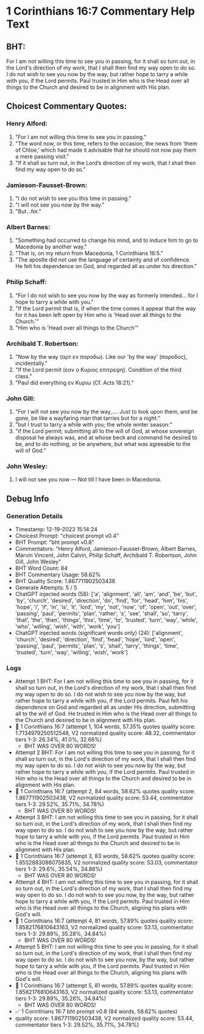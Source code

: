 # 1 Corinthians 16:7 Commentary Help Text

## BHT:
For I am not willing this time to see you in passing, for it shall so turn out, in the Lord's direction of my work, that I shall then find my way open to do so. I do not wish to see you now by the way, but rather hope to tarry a while with you, if the Lord permits. Paul trusted in Him who is the Head over all things to the Church and desired to be in alignment with His plan.

## Choicest Commentary Quotes:
### Henry Alford:
1. "For I am not willing this time to see you in passing."
2. "The word now, or this time, refers to the occasion, the news from ‘them of Chloe,’ which had made it advisable that he should not now pay them a mere passing visit."
3. "If it shall so turn out, in the Lord’s direction of my work, that I shall then find my way open to do so."

### Jamieson-Fausset-Brown:
1. "I do not wish to see you this time in passing."
2. "I will not see you now by the way."
3. "But...for."

### Albert Barnes:
1. "Something had occurred to change his mind, and to induce him to go to Macedonia by another way."
2. "That is, on my return from Macedonia, 1 Corinthians 16:5."
3. "The apostle did not use the language of certainty and of confidence. He felt his dependence on God, and regarded all as under his direction."

### Philip Schaff:
1. "For I do not wish to see you now by the way as formerly intended... for I hope to tarry a while with you." 
2. "If the Lord permit that is, if when the time comes it appear that the way for it has been left open by Him who is 'Head over all things to the Church.'"
3. "Him who is 'Head over all things to the Church'"

### Archibald T. Robertson:
1. "Now by the way (αρτ εν παροδω). Like our 'by the way' (παροδος), incidentally."
2. "If the Lord permit (εαν ο Κυριος επιτρεψη). Condition of the third class."
3. "Paul did everything εν Κυριω (Cf. Acts 18:21)."

### John Gill:
1. "For I will not see you now by the way,.... Just to look upon them, and be gone, be like a wayfaring man that tarries but for a night:" 
2. "but I trust to tarry a while with you; the whole winter season:" 
3. "if the Lord permit; submitting all to the will of God, at whose sovereign disposal he always was, and at whose beck and command he desired to be, and to do nothing, or be anywhere, but what was agreeable to the will of God."

### John Wesley:
1. I will not see you now — Not till I have been in Macedonia.



## Debug Info
### Generation Details
- Timestamp: 12-19-2023 15:14:24
- Choicest Prompt: "choicest prompt v0.4"
- BHT Prompt: "bht prompt v0.8"
- Commentators: "Henry Alford, Jamieson-Fausset-Brown, Albert Barnes, Marvin Vincent, John Calvin, Philip Schaff, Archibald T. Robertson, John Gill, John Wesley"
- BHT Word Count: 84
- BHT Commentary Usage: 58.62%
- BHT Quality Score: 1.867711902503438
- Generate Attempts: 5 / 5
- ChatGPT injected words (58):
	['a', 'alignment', 'all', 'am', 'and', 'be', 'but', 'by', 'church', 'desired', 'direction', 'do', 'find', 'for', 'head', 'him', 'his', 'hope', 'i', 'if', 'in', 'is', 'it', 'lord', 'my', 'not', 'now', 'of', 'open', 'out', 'over', 'passing', 'paul', 'permits', 'plan', 'rather', 's', 'see', 'shall', 'so', 'tarry', 'that', 'the', 'then', 'things', 'this', 'time', 'to', 'trusted', 'turn', 'way', 'while', 'who', 'willing', 'wish', 'with', 'work', 'you']
- ChatGPT injected words (significant words only) (24):
	['alignment', 'church', 'desired', 'direction', 'find', 'head', 'hope', 'lord', 'open', 'passing', 'paul', 'permits', 'plan', 's', 'shall', 'tarry', 'things', 'time', 'trusted', 'turn', 'way', 'willing', 'wish', 'work']

### Logs
- Attempt 1 BHT: For I am not willing this time to see you in passing, for it shall so turn out, in the Lord's direction of my work, that I shall then find my way open to do so. I do not wish to see you now by the way, but rather hope to tarry a while with you, if the Lord permits. Paul felt his dependence on God and regarded all as under His direction, submitting all to the will of God. He trusted in Him who is the Head over all things to the Church and desired to be in alignment with His plan.
- 🔄 1 Corinthians 16:7 (attempt 1, 104 words, 57.35% quotes quality score: 1.7134979250512548, V2 normalized quality score: 48.32, commentator tiers 1-3: 26.34%, 41.0%, 32.66%) 
	- BHT WAS OVER 80 WORDS!
- Attempt 2 BHT: For I am not willing this time to see you in passing, for it shall so turn out, in the Lord's direction of my work, that I shall then find my way open to do so. I do not wish to see you now by the way, but rather hope to tarry a while with you, if the Lord permits. Paul trusted in Him who is the Head over all things to the Church and desired to be in alignment with His plan.
- 🔄 1 Corinthians 16:7 (attempt 2, 84 words, 58.62% quotes quality score: 1.867711902503438, V2 normalized quality score: 53.44, commentator tiers 1-3: 29.52%, 35.71%, 34.78%) 
	- BHT WAS OVER 80 WORDS!
- Attempt 3 BHT: I am not willing this time to see you in passing, for it shall so turn out, in the Lord's direction of my work, that I shall then find my way open to do so. I do not wish to see you now by the way, but rather hope to tarry a while with you, if the Lord permits. Paul trusted in Him who is the Head over all things to the Church and desired to be in alignment with His plan.
- 🔄 1 Corinthians 16:7 (attempt 3, 83 words, 58.62% quotes quality score: 1.8552883086075835, V2 normalized quality score: 53.03, commentator tiers 1-3: 29.6%, 35.54%, 34.86%) 
	- BHT WAS OVER 80 WORDS!
- Attempt 4 BHT: I am not willing this time to see you in passing, for it shall so turn out, in the Lord's direction of my work, that I shall then find my way open to do so. I do not wish to see you now, by the way, but rather hope to tarry a while with you, if the Lord permits. Paul trusted in Him who is the Head over all things to the Church, aligning his plans with God's will.
- 🔄 1 Corinthians 16:7 (attempt 4, 81 words, 57.89% quotes quality score: 1.8582176810643163, V2 normalized quality score: 53.13, commentator tiers 1-3: 29.89%, 35.28%, 34.84%) 
	- BHT WAS OVER 80 WORDS!
- Attempt 5 BHT: I am not willing this time to see you in passing, for it shall so turn out, in the Lord's direction of my work, that I shall then find my way open to do so. I do not wish to see you now, by the way, but rather hope to tarry a while with you, if the Lord permits. Paul trusted in Him who is the Head over all things to the Church, aligning his plans with God's will.
- 🔄 1 Corinthians 16:7 (attempt 5, 81 words, 57.89% quotes quality score: 1.8582176810643163, V2 normalized quality score: 53.13, commentator tiers 1-3: 29.89%, 35.28%, 34.84%) 
	- BHT WAS OVER 80 WORDS!
- ✅ 1 Corinthians 16:7 bht prompt v0.8 (84 words, 58.62% quotes)
- quality score: 1.867711902503438, V2 normalized quality score: 53.44, commentator tiers 1-3: 29.52%, 35.71%, 34.78%)